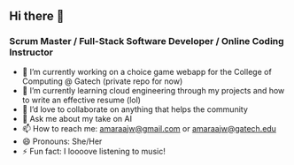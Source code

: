 ## Hi there 👋

### Scrum Master / Full-Stack Software Developer / Online Coding Instructor

- 🔭 I’m currently working on a choice game webapp for the College of Computing @ Gatech (private repo for now)
- 🌱 I’m currently learning cloud engineering through my projects and how to write an effective resume (lol)
- 👯 I’d love to collaborate on anything that helps the community
- 💬 Ask me about my take on AI 
- 📫 How to reach me: amaraajw@gmail.com or amaraajw@gatech.edu
- 😄 Pronouns: She/Her
- ⚡ Fun fact: I loooove listening to music!
